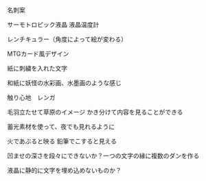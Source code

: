 名刺案

サーモトロピック液晶
液晶温度計

レンチキュラー（角度によって絵が変わる）

MTGカード風デザイン

紙に刺繍を入れた文字

和紙に妖怪の水彩画、水墨画のような感じ

触り心地　レンガ

毛羽立たせて草原のイメージ
かき分けて内容を見ることができる

蓄光素材を使って、夜でも見れるように

火であぶると映る
鉛筆でこすると見える

凹ませの深さを段々にできないか？一つの文字の縁に複数のダンを作る

液晶に静的に文字を埋め込めないものか？